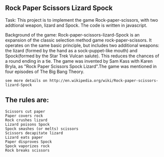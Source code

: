 Rock Paper Scissors Lizard Spock
--------------------------------------

Task: 
	This project is to implement the game Rock-paper-scissors, with two addtional weapon, lizard and Spock. The code is written in javascript. 


Background of the game:
	Rock-paper-scissors-lizard-Spock is an expansion of the classic selection method game rock-paper-scissors. It operates on the same basic principle, but includes two additional weapons: the lizard (formed by the hand as a sock-puppet-like mouth) and Spock(formed by the Star Trek Vulcan salute). This reduces the chances of a round ending in a tie. The game was invented by Sam Kass with Karen Bryla, as "Rock Paper Scissors Spock Lizard".The game was mentioned in four episodes of The Big Bang Theory.

	see more details on http://en.wikipedia.org/wiki/Rock-paper-scissors-lizard-Spock


The rules are:
--------------
	Scissors cut paper 
	Paper covers rock 
	Rock crushes lizard
	Lizard poisons Spock
	Spock smashes (or melts) scissors
	Scissors decapitate lizard
	Lizard eats paper
	Paper disproves Spock
	Spock vaporizes rock
	Rock breaks scissors
